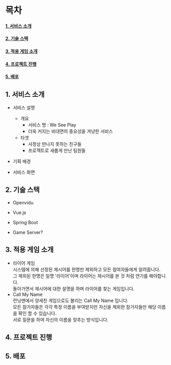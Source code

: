 # 목차
#### [1. 서비스 소개](#1-서비스-소개)  
#### [2. 기술 스택](#2-기술-스택)  
#### [3. 적용 게임 소개](#3-적용-게임-소개)  
#### [4. 프로젝트 진행](#4-적용-게임-소개)  
#### [5. 배포](#5-배포)  
## 1. 서비스 소개  
* 서비스 설명  
    + 개요  
        * 서비스 명 : We See Play    
        * 더욱 커지는 비대면의 중요성을 겨냥한 서비스  
    * 타겟  
        * 사정상 만나지 못하는 친구들  
        * 프로젝트로 새롭게 만난 팀원들  
              
* 기획 배경  

* 서비스 화면

## 2. 기술 스택  
* Openvidu  

* Vue.js  

* Spring Boot

* Game Server?


## 3. 적용 게임 소개  
* 라이어 게임  
시스템에 의해 선정된 제시어를 한명만 제외하고 모든 참여자들에게 알려줍니다.  
그 제외된 한명은 일명 '라이어'이며 라이어는 제시어를 본 것 처럼 연기를 해야합니다.  
돌아가면서 제시어에 대한 설명을 하며 라이어를 찾는 게임입니다.  
* Call My Name  
런닝맨에서 양세찬 게임으로도 불리는 Call My Name 입니다.  
모든 참가자들은 각각 특정 이름을 부여받지만 자신을 제외한 참가자들만 해당 이름을 확인 할 수 있습니다.  
서로 질문을 하며 자신의 이름을 맞추는 방식입니다.  
## 4. 프로젝트 진행  

## 5. 배포  
